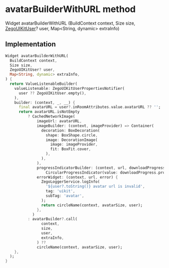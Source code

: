 


# avatarBuilderWithURL method








Widget avatarBuilderWithURL
(BuildContext context, Size size, [ZegoUIKitUser](../../zego_uikit_prebuilt_live_audio_room/ZegoUIKitUser-class.md)? user, Map&lt;String, dynamic> extraInfo)








## Implementation

```dart
Widget avatarBuilderWithURL(
  BuildContext context,
  Size size,
  ZegoUIKitUser? user,
  Map<String, dynamic> extraInfo,
) {
  return ValueListenableBuilder(
    valueListenable: ZegoUIKitUserPropertiesNotifier(
      user ?? ZegoUIKitUser.empty(),
    ),
    builder: (context, _, __) {
      final avatarURL = user?.inRoomAttributes.value.avatarURL ?? '';
      return avatarURL.isNotEmpty
          ? CachedNetworkImage(
              imageUrl: avatarURL,
              imageBuilder: (context, imageProvider) => Container(
                decoration: BoxDecoration(
                  shape: BoxShape.circle,
                  image: DecorationImage(
                    image: imageProvider,
                    fit: BoxFit.cover,
                  ),
                ),
              ),
              progressIndicatorBuilder: (context, url, downloadProgress) =>
                  CircularProgressIndicator(value: downloadProgress.progress),
              errorWidget: (context, url, error) {
                ZegoLoggerService.logInfo(
                  '${user?.toString()} avatar url is invalid',
                  tag: 'uikit',
                  subTag: 'avatar',
                );
                return circleName(context, avatarSize, user);
              },
            )
          : avatarBuilder?.call(
                context,
                size,
                user,
                extraInfo,
              ) ??
              circleName(context, avatarSize, user);
    },
  );
}
```







